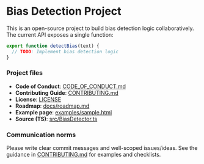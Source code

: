 # Bias Detection Project

This is an open-source project to build bias detection logic collaboratively.  
The current API exposes a single function:

```js
export function detectBias(text) {
  // TODO: Implement bias detection logic
}
```

### Project files

- **Code of Conduct**: [CODE_OF_CONDUCT.md](./CODE_OF_CONDUCT.md)
- **Contributing Guide**: [CONTRIBUTING.md](./CONTRIBUTING.md)
- **License**: [LICENSE](./LICENSE)
- **Roadmap**: [docs/roadmap.md](./docs/roadmap.md)
- **Example page**: [examples/sample.html](./examples/sample.html)
- **Source (TS)**: [src/BiasDetector.ts](./src/BiasDetector.ts)

### Communication norms

Please write clear commit messages and well-scoped issues/ideas. See the guidance in [CONTRIBUTING.md](./CONTRIBUTING.md#commit-message-guidelines) for examples and checklists.

